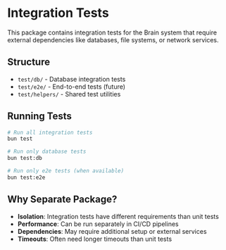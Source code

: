 # Integration Tests

This package contains integration tests for the Brain system that require external dependencies like databases, file systems, or network services.

## Structure

- `test/db/` - Database integration tests
- `test/e2e/` - End-to-end tests (future)
- `test/helpers/` - Shared test utilities

## Running Tests

```bash
# Run all integration tests
bun test

# Run only database tests
bun test:db

# Run only e2e tests (when available)
bun test:e2e
```

## Why Separate Package?

- **Isolation**: Integration tests have different requirements than unit tests
- **Performance**: Can be run separately in CI/CD pipelines
- **Dependencies**: May require additional setup or external services
- **Timeouts**: Often need longer timeouts than unit tests
